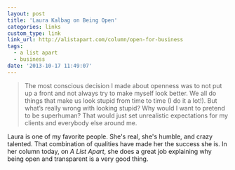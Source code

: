 ```yaml
---
layout: post
title: 'Laura Kalbag on Being Open'
categories: links
custom_type: link
link_url: http://alistapart.com/column/open-for-business
tags:
  - a list apart
  - business
date: '2013-10-17 11:49:07'
---
```

> The most conscious decision I made about openness was to not put up a front and not always try to make myself look better. We all do things that make us look stupid from time to time (I do it a lot!). But what’s really wrong with looking stupid? Why would I want to pretend to be superhuman? That would just set unrealistic expectations for my clients and everybody else around me.

Laura is one of my favorite people. She's real, she's humble, and crazy talented. That combination of qualities have made her the success she is. In her column today, on *A List Apart*, she does a great job explaining why being open and transparent is a very good thing.

